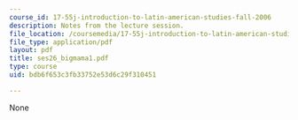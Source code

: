 ```yaml
---
course_id: 17-55j-introduction-to-latin-american-studies-fall-2006
description: Notes from the lecture session.
file_location: /coursemedia/17-55j-introduction-to-latin-american-studies-fall-2006/bdb6f653c3fb33752e53d6c29f310451_ses26_bigmama1.pdf
file_type: application/pdf
layout: pdf
title: ses26_bigmama1.pdf
type: course
uid: bdb6f653c3fb33752e53d6c29f310451

---
```

None
